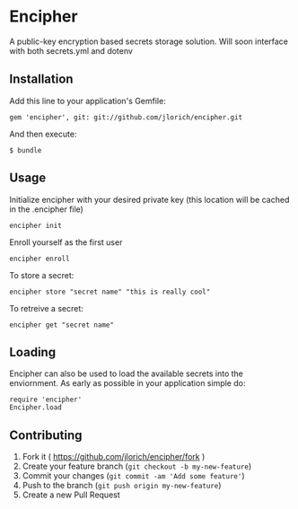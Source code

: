 # Encipher

A public-key encryption based secrets storage solution. Will soon interface with both
secrets.yml and dotenv

## Installation

Add this line to your application's Gemfile:

    gem 'encipher', git: git://github.com/jlorich/encipher.git

And then execute:

    $ bundle


## Usage

Initialize encipher with your desired private key (this location will be cached in the .encipher file)

    encipher init

Enroll yourself as the first user

    encipher enroll

To store a secret:

    encipher store "secret name" "this is really cool"

To retreive a secret:

    encipher get "secret name"

## Loading

Encipher can also be used to load the available secrets into the enviornment.  As early as possible in your application simple do:

	require 'encipher'
    Encipher.load

## Contributing

1. Fork it ( https://github.com/jlorich/encipher/fork )
2. Create your feature branch (`git checkout -b my-new-feature`)
3. Commit your changes (`git commit -am 'Add some feature'`)
4. Push to the branch (`git push origin my-new-feature`)
5. Create a new Pull Request
